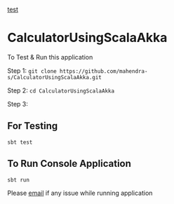 [test](https://github.com/Decooda/platform-1.0/wiki/Steps-For-Deployment-of-MC3-on-Production)
# CalculatorUsingScalaAkka

To Test & Run this application 

Step 1: 
`git clone https://github.com/mahendra-s/CalculatorUsingScalaAkka.git`

Step 2: 
`cd CalculatorUsingScalaAkka`

Step 3:
## For Testing 
`sbt test`

## To Run Console Application
`sbt run`


Please [email](rahul.mahendra2009@gmail.com) if any issue while running application

